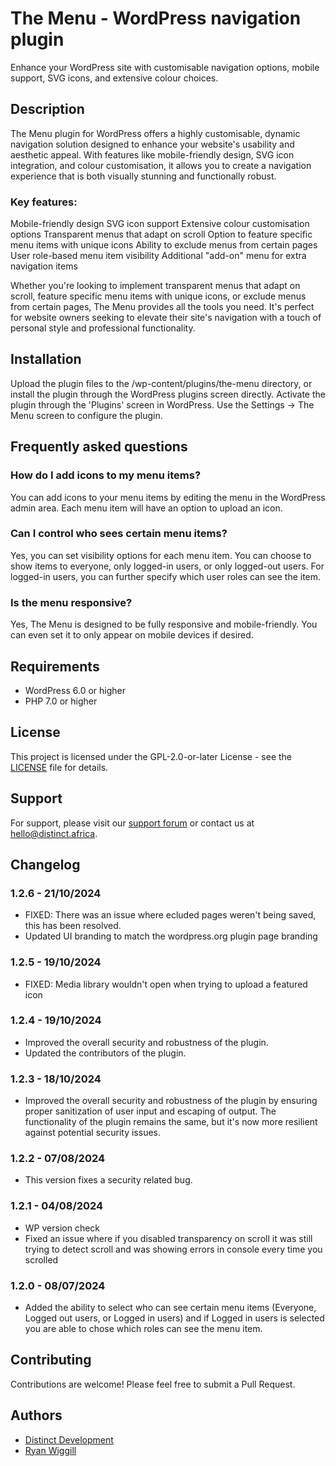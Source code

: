 # The Menu - WordPress navigation plugin
Enhance your WordPress site with customisable navigation options, mobile support, SVG icons, and extensive colour choices.
## Description
The Menu plugin for WordPress offers a highly customisable, dynamic navigation solution designed to enhance your website's usability and aesthetic appeal. With features like mobile-friendly design, SVG icon integration, and colour customisation, it allows you to create a navigation experience that is both visually stunning and functionally robust.
### Key features:

Mobile-friendly design
SVG icon support
Extensive colour customisation options
Transparent menus that adapt on scroll
Option to feature specific menu items with unique icons
Ability to exclude menus from certain pages
User role-based menu item visibility
Additional "add-on" menu for extra navigation items

Whether you're looking to implement transparent menus that adapt on scroll, feature specific menu items with unique icons, or exclude menus from certain pages, The Menu provides all the tools you need.
It's perfect for website owners seeking to elevate their site's navigation with a touch of personal style and professional functionality.
## Installation

Upload the plugin files to the /wp-content/plugins/the-menu directory, or install the plugin through the WordPress plugins screen directly.
Activate the plugin through the 'Plugins' screen in WordPress.
Use the Settings -> The Menu screen to configure the plugin.

## Frequently asked questions
### How do I add icons to my menu items?
You can add icons to your menu items by editing the menu in the WordPress admin area. Each menu item will have an option to upload an icon.
### Can I control who sees certain menu items?
Yes, you can set visibility options for each menu item. You can choose to show items to everyone, only logged-in users, or only logged-out users. For logged-in users, you can further specify which user roles can see the item.
### Is the menu responsive?
Yes, The Menu is designed to be fully responsive and mobile-friendly. You can even set it to only appear on mobile devices if desired.
## Requirements

- WordPress 6.0 or higher
- PHP 7.0 or higher

## License

This project is licensed under the GPL-2.0-or-later License - see the [LICENSE](LICENSE) file for details.

## Support

For support, please visit our [support forum](https://wordpress.org/support/plugin/the-menu/) or contact us at hello@distinct.africa.

## Changelog

### 1.2.6 - 21/10/2024

- FIXED: There was an issue where ecluded pages weren't being saved, this has been resolved.
- Updated UI branding to match the wordpress.org plugin page branding

### 1.2.5 - 19/10/2024

- FIXED: Media library wouldn't open when trying to upload a featured icon

### 1.2.4 - 19/10/2024
- Improved the overall security and robustness of the plugin.
- Updated the contributors of the plugin.

### 1.2.3 - 18/10/2024
- Improved the overall security and robustness of the plugin by ensuring proper sanitization of user input and escaping of output. The functionality of the plugin remains the same, but it's now more resilient against potential security issues.


### 1.2.2 - 07/08/2024
- This version fixes a security related bug.

### 1.2.1 - 04/08/2024
- WP version check
- Fixed an issue where if you disabled transparency on scroll it was still trying to detect scroll and was showing errors in console every time you scrolled

### 1.2.0 - 08/07/2024
- Added the ability to select who can see certain menu items (Everyone, Logged out users, or Logged in users) and if Logged in users is selected you are able to chose which roles can see the menu item.

## Contributing

Contributions are welcome! Please feel free to submit a Pull Request.

## Authors

- [Distinct Development](https://github.com/distinct-development)
- [Ryan Wiggill](https://github.com/ryan-wiggill)